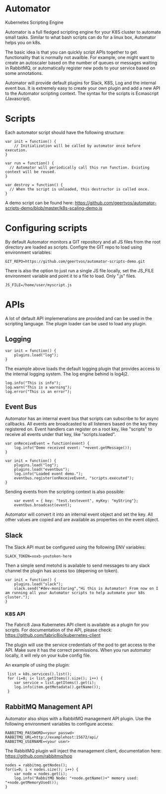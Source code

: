 # Automator
Kubernetes Scripting Engine

Automator is a full fledged scripting engine for your K8S cluster to automate small tasks. Similar to what bash scripts can do for a linux box, Automator helps you on k8s. 

The basic idea is that you can quickly script APIs together to get functionality that is normally not availble. For example, one might want to create an autoscaler based on the number of queues or messages waiting in RabbitMQ, or automatically register new pods to your service based on some annotations. 

Automator will provide default plugins for Slack, K8S, Log and the internal event bus. It is extremely easy to create your own plugin and add a new API to the Automator scripting context. The syntax for the scripts is Ecmascript (Javascript).

# Scripts
Each automator script should have the following structure:
```
var init = function() {
    // Initialization will be called by automator once before execution.
}

var run = function() {
  // Automator will periodically call this run function. Existing context will be reused.
}

var destroy = function() {
  // When the script is unloaded, this destructor is called once.
}
```
A demo script can be found here: https://github.com/geertvos/automator-scripts-demo/blob/master/k8s-scaling-demo.js

# Configuring scripts #
By default Automator monitors a GIT repository and all JS files from the root directory are loaded as scripts. Configre the GIT repo to load using environment variables:
```
GIT_REPO=https://github.com/geertvos/automator-scripts-demo.git
```
There is also the option to just run a single JS file locally, set the JS_FILE environment variable and point it to a file to load. Only ".js" files.
```
JS_FILE=/home/user/myscript.js
```

# APIs #
A lot of default API implemenations are provided and can be used in the scripting language. The plugin loader can be used to load any plugin.

## Logging ##
```
var init = function() {
    plugins.load("log");
}
```

The example above loads the default logging plugin that provides access to the internal logging system. The log engine behind is log4j2.
```
log.info("This is info");
log.warn("This is a warning");
log.error("This is an error");
```

## Event Bus ##
Automator has an internal event bus that scripts can subscribe to for async callbacks. All events are broadcasted to all listeners based on the key they registered on. Event handlers can register on a root key, like "scripts" to receive all events under that key, like "scripts.loaded".
```
var onReceiveEvent = function(event) {
    log.info("Demo received event: "+event.getMessage());
}

var init = function() {
    plugins.load("log");
    plugins.load("eventbus");
    log.info("Loaded event demo.");
    eventbus.register(onReceiveEvent, "scripts.executed");
}
```

Sending events from the scripting context is also possible:
```
    var event = { key: "test.testevent", myKey: "myString"};
    eventbus.broadcast(event);
```
Automator will convert it into an internal event object and set the key. All other values are copied and are available as properties on the event object.

## Slack ##
The Slack API must be configured using the following ENV variables:
```
SLACK_TOKEN=xoxb-youtoken-here
```
Then a simple send metohd is available to send messages to any slack channel the plugin has access too (depening on token).
```
var init = function() {
    plugins.load("slack");
    slack.send("#dev-monitoring","Hi this is Automator! From now on I am running all your Automator scripts to help automate your k8s cluster.");
}
```

### K8S API ###
The Fabric8 Java Kubernetes API client is available as a plugin for you scripts. For documentation of the API, please check: https://github.com/fabric8io/kubernetes-client
  
The plugin will use the service credentials of the pod to get access to the API. Make sure it has the correct permissions. When you run automator locally, it will rely on your kube config file.

An example of using the plugin:
```
 list = k8s.services().list();
 for (i=0; i< list.getItems().size(); i++) {
    var service = list.getItems().get(i);
    log.info(item.getMetadata().getName());
 }
```

## RabbitMQ Management API ##
Automator also ships with a RabbitMQ management API plugin. 
Use the following environment variables to configure access:
```
RABBITMQ_PASSWORD=<your passwd>
RABBITMQ_URL=http://examplehost:15672/api/
RABBITMQ_USERNAME=<your user>
```
The RabbitMQ plugin will inject the management client, documentation here: https://github.com/rabbitmq/hop
```
nodes = rabbitmq.getNodes();
for(i=0; i < nodes.size(); i++) {
    var node = nodes.get(i);
    log.info("RabbitMQ Node: "+node.getName()+" memory used: "+node.getMemoryUsed());
}
```
